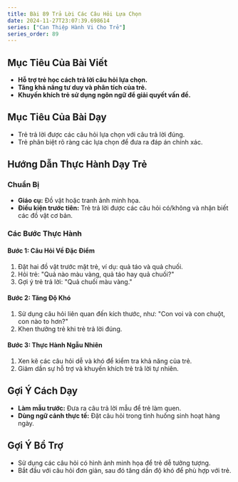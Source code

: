 ```yaml
---
title: Bài 89 Trả Lời Các Câu Hỏi Lựa Chọn
date: 2024-11-27T23:07:39.698614
series: ["Can Thiệp Hành Vi Cho Trẻ"]
series_order: 89
---
```


## Mục Tiêu Của Bài Viết
- **Hỗ trợ trẻ học cách trả lời câu hỏi lựa chọn.**
- **Tăng khả năng tư duy và phân tích của trẻ.**
- **Khuyến khích trẻ sử dụng ngôn ngữ để giải quyết vấn đề.**

## Mục Tiêu Của Bài Dạy
- Trẻ trả lời được các câu hỏi lựa chọn với câu trả lời đúng.
- Trẻ phân biệt rõ ràng các lựa chọn để đưa ra đáp án chính xác.

## Hướng Dẫn Thực Hành Dạy Trẻ

### Chuẩn Bị
- **Giáo cụ:** Đồ vật hoặc tranh ảnh minh họa.
- **Điều kiện trước tiên:** Trẻ trả lời được các câu hỏi có/không và nhận biết các đồ vật cơ bản.

### Các Bước Thực Hành
#### Bước 1: Câu Hỏi Về Đặc Điểm
1. Đặt hai đồ vật trước mặt trẻ, ví dụ: quả táo và quả chuối.
2. Hỏi trẻ: "Quả nào màu vàng, quả táo hay quả chuối?"
3. Gợi ý trẻ trả lời: "Quả chuối màu vàng."

#### Bước 2: Tăng Độ Khó
1. Sử dụng câu hỏi liên quan đến kích thước, như: "Con voi và con chuột, con nào to hơn?"
2. Khen thưởng trẻ khi trẻ trả lời đúng.

#### Bước 3: Thực Hành Ngẫu Nhiên
1. Xen kẽ các câu hỏi dễ và khó để kiểm tra khả năng của trẻ.
2. Giảm dần sự hỗ trợ và khuyến khích trẻ trả lời tự nhiên.

## Gợi Ý Cách Dạy
- **Làm mẫu trước:** Đưa ra câu trả lời mẫu để trẻ làm quen.
- **Dùng ngữ cảnh thực tế:** Đặt câu hỏi trong tình huống sinh hoạt hàng ngày.

## Gợi Ý Bổ Trợ
- Sử dụng các câu hỏi có hình ảnh minh họa để trẻ dễ tưởng tượng.
- Bắt đầu với câu hỏi đơn giản, sau đó tăng dần độ khó để phù hợp với trẻ.

